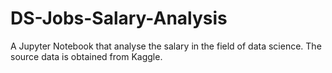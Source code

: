 # DS-Jobs-Salary-Analysis
A Jupyter Notebook that analyse the salary in the field of data science. The source data is obtained from Kaggle.
